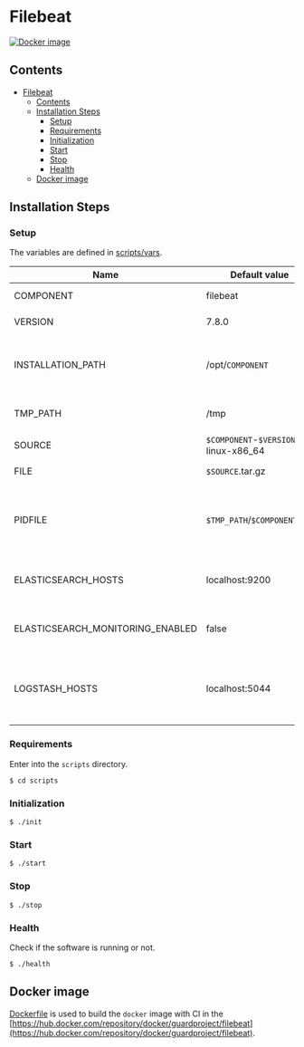 # Filebeat

[![Docker image](https://img.shields.io/docker/image-size/guardproject/filebeat?label=image&logo=docker)](https://hub.docker.com/repository/docker/guardproject/filebeat)

## Contents

- [Filebeat](#filebeat)
  - [Contents](#contents)
  - [Installation Steps](#installation-steps)
    - [Setup](#setup)
    - [Requirements](#requirements)
    - [Initialization](#initialization)
    - [Start](#start)
    - [Stop](#stop)
    - [Health](#health)
  - [Docker image](#docker-image)

## Installation Steps

### Setup

The variables are defined in [scripts/vars](scripts/vars).

Name                             | Default value                        | Meaning
---------------------------------|--------------------------------------|--------
COMPONENT                        | filebeat                             | Component name
VERSION                          | 7.8.0                                | Version number
INSTALLATION_PATH                | /opt/`COMPONENT`                     | Directory path where the software will be installed
TMP_PATH                         | /tmp                                 | Temporary dictionary path
SOURCE                           | `$COMPONENT`-`$VERSION`-linux-x86_64 | Source filename
FILE                             | `$SOURCE`.tar.gz                     | Source archive
PIDFILE                          | `$TMP_PATH`/`$COMPONENT`.pid         | File path where the PID of the current execution is stored
ELASTICSEARCH_HOSTS              | localhost:9200                       | Elasticsearch endpoints to connect for monitoring
ELASTICSEARCH_MONITORING_ENABLED | false                                | Enable monitoring with Elasticsearch
LOGSTASH_HOSTS                   | localhost:5044                       | Logstash endpoints where to send the collected data

### Requirements

Enter into the `scripts` directory.

```console
$ cd scripts
```

### Initialization

```console
$ ./init
```

### Start

```console
$ ./start
```

### Stop

```console
$ ./stop
```

### Health

Check if the software is running or not.

```console
$ ./health
```

## Docker image

[Dockerfile](Dockerfile) is used to build the `docker` image with CI in the [https://hub.docker.com/repository/docker/guardproject/filebeat](https://hub.docker.com/repository/docker/guardproject/filebeat).
